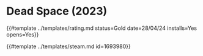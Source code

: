 # Dead Space (2023)
<!-- script:Aliases [
    "Dead Space 2023",
    "Dead Space"
] -->

{{#template ../templates/rating.md status=Gold date=28/04/24 installs=Yes opens=Yes}}

{{#template ../templates/steam.md id=1693980}}